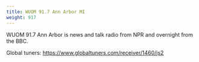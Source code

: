 ```yaml
---
title: WUOM 91.7 Ann Arbor MI
weight: 917
---
```

WUOM 91.7 Ann Arbor is news and talk radio from NPR and overnight
from the BBC.

Global tuners: https://www.globaltuners.com/receiver/1460/js2
